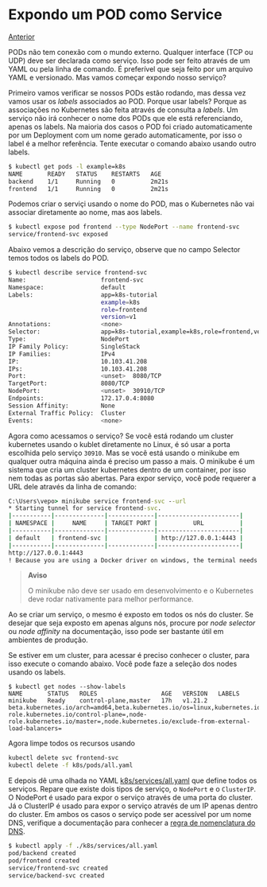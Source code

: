 # Expondo um POD como Service

[Anterior](/03-criando-pods.md)

PODs não tem conexão com o mundo externo. Qualquer interface (TCP ou UDP) deve ser declarada como serviço. Isso pode ser feito através de um YAML ou pela linha de comando. É preferível que seja feito por um arquivo YAML e versionado. Mas vamos começar expondo nosso serviço?

Primeiro vamos verificar se nossos PODs estão rodando, mas dessa vez vamos usar os _labels_ associados ao POD. Porque usar labels? Porque as associações no Kubernetes são feita através de consulta a _labels_. Um serviço não irá conhecer o nome dos PODs que ele está referenciando, apenas os labels. Na maioria dos casos o POD foi criado automaticamente por um Deployment com um nome gerado automaticamente, por isso o label é a melhor referência. Tente executar o comando abaixo usando outro labels.

```bash
$ kubectl get pods -l example=k8s
NAME       READY   STATUS    RESTARTS   AGE
backend    1/1     Running   0          2m21s
frontend   1/1     Running   0          2m21s

```

Podemos criar o serviçi usando o nome do POD, mas o Kubernetes não vai associar diretamente ao nome, mas aos labels.

```bash
$ kubectl expose pod frontend --type NodePort --name frontend-svc
service/frontend-svc exposed

```

Abaixo vemos a descrição do serviço, observe que no campo Selector temos todos os labels do POD.

```bash
$ kubectl describe service frontend-svc
Name:                     frontend-svc
Namespace:                default
Labels:                   app=k8s-tutorial
                          example=k8s
                          role=frontend
                          version=v1
Annotations:              <none>
Selector:                 app=k8s-tutorial,example=k8s,role=frontend,version=v1
Type:                     NodePort
IP Family Policy:         SingleStack
IP Families:              IPv4
IP:                       10.103.41.208
IPs:                      10.103.41.208
Port:                     <unset>  8080/TCP
TargetPort:               8080/TCP
NodePort:                 <unset>  30910/TCP
Endpoints:                172.17.0.4:8080
Session Affinity:         None
External Traffic Policy:  Cluster
Events:                   <none>

```

Agora como acessamos o serviço? Se você está rodando um cluster kubernetes usando o kublet diretamente no Linux, é só usar a porta escolhida pelo serviço `30910`. Mas se você está usando o minikube em qualquer outra máquina ainda é preciso um passo a mais. O minikube é um sistema que cria um cluster kubernetes dentro de um container, por isso nem todas as portas são abertas. Para expor serviço, você pode requerer a URL dele através da linha de comando:

```cmd
C:\Users\vepo> minikube service frontend-svc --url
* Starting tunnel for service frontend-svc.
|-----------|--------------|-------------|-----------------------|
| NAMESPACE |     NAME     | TARGET PORT |          URL          |
|-----------|--------------|-------------|-----------------------|
| default   | frontend-svc |             | http://127.0.0.1:4443 |
|-----------|--------------|-------------|-----------------------|
http://127.0.0.1:4443
! Because you are using a Docker driver on windows, the terminal needs to be open to run it.

```

> **Aviso**
>
> O minikube não deve ser usado em desenvolvimento e o Kubernetes deve rodar nativamente para melhor performance.

Ao se criar um serviço, o mesmo é exposto em todos os nós do cluster. Se desejar que seja exposto em apenas alguns nós, procure por _node selector_ ou _node affinity_ na documentação, isso pode ser bastante útil em ambientes de produção. 

Se estiver em um cluster, para acessar é preciso conhecer o cluster, para isso execute o comando abaixo. Você pode faze a seleção dos nodes usando os labels.

```
$ kubectl get nodes --show-labels
NAME       STATUS   ROLES                  AGE   VERSION   LABELS
minikube   Ready    control-plane,master   17h   v1.21.2   beta.kubernetes.io/arch=amd64,beta.kubernetes.io/os=linux,kubernetes.io/arch=amd64,kubernetes.io/hostname=minikube,kubernetes.io/os=linux,minikube.k8s.io/commit=76b94fb3c4e8ac5062daf70d60cf03ddcc0a741b,minikube.k8s.io/name=minikube,minikube.k8s.io/updated_at=2021_11_22T15_08_34_0700,minikube.k8s.io/version=v1.24.0,node-role.kubernetes.io/control-plane=,node-role.kubernetes.io/master=,node.kubernetes.io/exclude-from-external-load-balancers=

```

Agora limpe todos os recursos usando

```bash
kubectl delete svc frontend-svc
kubectl delete -f k8s/pods/all.yaml
```

E depois dê uma olhada no YAML [k8s/services/all.yaml](/k8s/services/all.yaml) que define todos os serviços. Repare que existe dois tipos de serviço, o `NodePort` e o `ClusterIP`. O NodePort é usado para expor o serviço através de uma porta do cluster. Já o ClusterIP é usado para expor o serviço através de um IP apenas dentro do cluster. Em ambos os casos o serviço pode ser acessível por um nome DNS, verifique a documentação para conhecer a [regra de nomenclatura do DNS](https://kubernetes.io/docs/concepts/services-networking/dns-pod-service/#a-aaaa-records).


```bash
$ kubectl apply -f ./k8s/services/all.yaml
pod/backend created
pod/frontend created
service/frontend-svc created
service/backend-svc created

```
